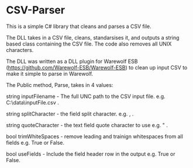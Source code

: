 # CSV-Parser
This is a simple C# library that cleans and parses a CSV file. 

The DLL takes in a CSV file, cleans, standarsises it, and outputs a string based class containing the CSV file.
The code also removes all UNIX characters.

The DLL was written as a DLL plugin for Warewolf ESB (https://github.com/Warewolf-ESB/Warewolf-ESB) to clean up input CSV to make it simple to parse in Warewolf.

The Public method, Parse, takes in 4 values:

string inputFilename - The full UNC path to the CSV input file. e.g. C:\data\inputFile.csv .

string splitCharacter - the field split character. e.g. , .

string quoteCharacter - the text field quote character to use e.g. " .

bool trimWhiteSpaces - remove leading and trainign whitespaces from all fields e.g. True or False.

bool useFields - Include the field header row in the output  e.g. True or False.

